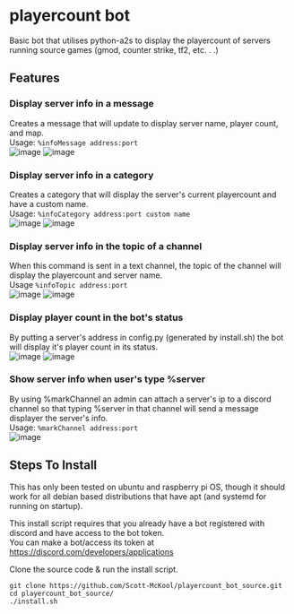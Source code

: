 # playercount bot
Basic bot that utilises python-a2s to display the playercount of servers running source games (gmod, counter strike, tf2, etc. . .)

## Features

### Display server info in a message
Creates a message that will update to display server name, player count, and map.<br>
Usage: `%infoMessage address:port` <br>
![image](https://github.com/Scott-McKool/playercount_bot_source/assets/44004555/c759c0b6-2ece-4f75-be85-b624370736ba)
![image](https://github.com/Scott-McKool/playercount_bot_source/assets/44004555/3002de20-4774-4161-9741-6db1cc13991f)


### Display server info in a category
Creates a category that will display the server's current playercount and have a custom name. <br>
Usage: `%infoCategory address:port custom name`<br>
![image](https://github.com/Scott-McKool/playercount_bot_source/assets/44004555/7c586b87-0d17-4b39-ae3e-d0f58fba08cb)
![image](https://github.com/Scott-McKool/playercount_bot_source/assets/44004555/8e4b7e31-9ee1-433b-bffa-3e18ecb35b5e)

### Display server info in the topic of a channel
When this command is sent in a text channel, the topic of the channel will display the playercount and server name. <br>
Usage `%infoTopic address:port` <br>
![image](https://github.com/Scott-McKool/playercount_bot_source/assets/44004555/6822f865-4d6a-4dce-bf88-c883fdd4247a)
![image](https://github.com/Scott-McKool/playercount_bot_source/assets/44004555/cffc1ed0-a44b-4a8c-8f18-84c187079d6d)

### Display player count in the bot's status
By putting a server's address in config.py (generated by install.sh) the bot will display it's player count in its status. <br>
![image](https://github.com/Scott-McKool/playercount_bot_source/assets/44004555/c0909391-b0a5-45be-84c9-6590b1b50ea7)
![image](https://github.com/Scott-McKool/playercount_bot_source/assets/44004555/5cb480e0-28b3-40d4-a805-11ad14409875)

### Show server info when user's type %server
By using %markChannel an admin can attach a server's ip to a discord channel so that typing %server in that channel will send a message displayer the server's info. <br>
Usage: `%markChannel address:port` <br>
![image](https://github.com/Scott-McKool/playercount_bot_source/assets/44004555/55858712-149e-4a2d-b5ab-0f82173e65c0)


## Steps To Install
This has only been tested on ubuntu and raspberry pi OS, though it should work for all debian based distributions that have apt (and systemd for running on startup). <br>

This install script requires that you already have a bot registered with discord and have access to the bot token. <br>
You can make a bot/access its token at https://discord.com/developers/applications<br>

Clone the source code & run the install script.
```
git clone https://github.com/Scott-McKool/playercount_bot_source.git
cd playercount_bot_source/
./install.sh

```
